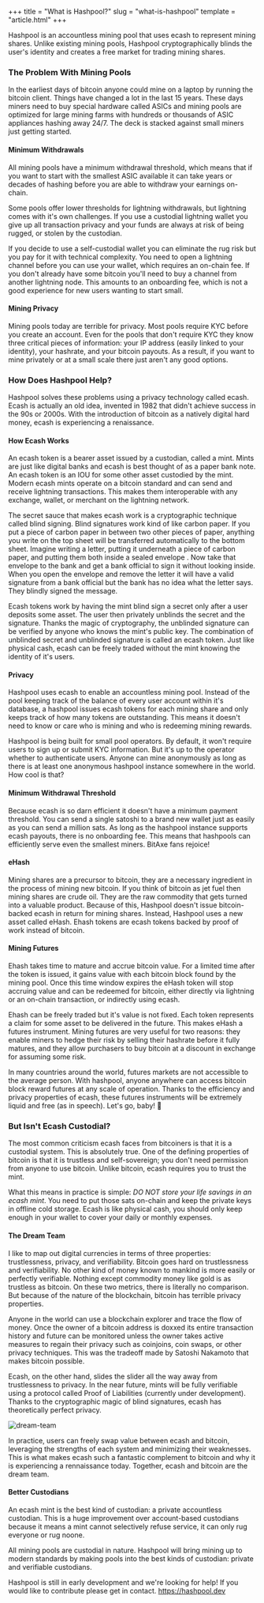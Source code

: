 +++
title = "What is Hashpool?"
slug = "what-is-hashpool"
template = "article.html"
+++

Hashpool is an accountless mining pool that uses ecash to represent mining shares. Unlike existing mining pools, Hashpool cryptographically blinds the user's identity and creates a free market for trading mining shares.

### The Problem With Mining Pools

In the earliest days of bitcoin anyone could mine on a laptop by running the bitcoin client. Things have changed a lot in the last 15 years. These days miners need to buy special hardware called ASICs and mining pools are optimized for large mining farms with hundreds or thousands of ASIC appliances hashing away 24/7. The deck is stacked against small miners just getting started.

#### Minimum Withdrawals

All mining pools have a minimum withdrawal threshold, which means that if you want to start with the smallest ASIC available it can take years or decades of hashing before you are able to withdraw your earnings on-chain.

Some pools offer lower thresholds for lightning withdrawals, but lightning comes with it's own challenges. If you use a custodial lightning wallet you give up all transaction privacy and your funds are always at risk of being rugged, or stolen by the custodian.

If you decide to use a self-custodial wallet you can eliminate the rug risk but you pay for it with technical complexity. You need to open a lightning channel before you can use your wallet, which requires an on-chain fee. If you don't already have some bitcoin you'll need to buy a channel from another lightning node. This amounts to an onboarding fee, which is not a good experience for new users wanting to start small.

#### Mining Privacy

Mining pools today are terrible for privacy. Most pools require KYC before you create an account. Even for the pools that don't require KYC they know three critical pieces of information: your IP address (easily linked to your identity), your hashrate, and your bitcoin payouts. As a result, if you want to mine privately or at a small scale there just aren't any good options.

### How Does Hashpool Help?

Hashpool solves these problems using a privacy technology called ecash. Ecash is actually an old idea, invented in 1982 that didn't achieve success in the 90s or 2000s. With the introduction of bitcoin as a natively digital hard money, ecash is experiencing a renaissance.

#### How Ecash Works

An ecash token is a bearer asset issued by a custodian, called a mint. Mints are just like digital banks and ecash is best thought of as a paper bank note. An ecash token is an IOU for some other asset custodied by the mint. Modern ecash mints operate on a bitcoin standard and can send and receive lightning transactions. This makes them interoperable with any exchange, wallet, or merchant on the lightning network.

The secret sauce that makes ecash work is a cryptographic technique called blind signing. Blind signatures work kind of like carbon paper. If you put a piece of carbon paper in between two other pieces of paper, anything you write on the top sheet will be transferred automatically to the bottom sheet. Imagine writing a letter, putting it underneath a piece of carbon paper, and putting them both inside a sealed envelope . Now take that envelope to the bank and get a bank official to sign it without looking inside. When you open the envelope and remove the letter it will have a valid signature from a bank official but the bank has no idea what the letter says. They blindly signed the message.

Ecash tokens work by having the mint blind sign a secret only after a user deposits some asset. The user then privately unblinds the secret and the signature. Thanks the magic of cryptography, the unblinded signature can be verified by anyone who knows the mint's public key. The combination of unblinded secret and unblinded signature is called an ecash token. Just like physical cash, ecash can be freely traded without the mint knowing the identity of it's users.

#### Privacy

Hashpool uses ecash to enable an accountless mining pool. Instead of the pool keeping track of the balance of every user account within it's database, a hashpool issues ecash tokens for each mining share and only keeps track of how many tokens are outstanding. This means it doesn't need to know or care who is mining and who is redeeming mining rewards.

Hashpool is being built for small pool operators. By default, it won't require users to sign up or submit KYC information. But it's up to the operator whether to authenticate users. Anyone can mine anonymously as long as there is at least one anonymous hashpool instance somewhere in the world. How cool is that?

#### Minimum Withdrawal Threshold

Because ecash is so darn efficient it doesn't have a minimum payment threshold. You can send a single satoshi to a brand new wallet just as easily as you can send a million sats. As long as the hashpool instance supports ecash payouts, there is no onboarding fee. This means that hashpools can efficiently serve even the smallest miners. BitAxe fans rejoice!

#### eHash

Mining shares are a precursor to bitcoin, they are a necessary ingredient in the process of mining new bitcoin. If you think of bitcoin as jet fuel then mining shares are crude oil. They are the raw commodity that gets turned into a valuable product. Because of this, Hashpool doesn't issue bitcoin-backed ecash in return for mining shares. Instead, Hashpool uses a new asset called eHash. Ehash tokens are ecash tokens backed by proof of work instead of bitcoin.

#### Mining Futures

Ehash takes time to mature and accrue bitcoin value. For a limited time after the token is issued, it gains value with each bitcoin block found by the mining pool. Once this time window expires the eHash token will stop accruing value and can be redeemed for bitcoin, either directly via lightning or an on-chain transaction, or indirectly using ecash.

Ehash can be freely traded but it's value is not fixed. Each token represents a claim for some asset to be delivered in the future. This makes eHash a futures instrument. Mining futures are very useful for two reasons: they enable miners to hedge their risk by selling their hashrate before it fully matures, and they allow purchasers to buy bitcoin at a discount in exchange for assuming some risk.

In many countries around the world, futures markets are not accessible to the average person. With hashpool, anyone anywhere can access bitcoin block reward futures at any scale of operation. Thanks to the efficiency and privacy properties of ecash, these futures instruments will be extremely liquid and free (as in speech). Let's go, baby! 🚀

### But Isn't Ecash Custodial?

The most common criticism ecash faces from bitcoiners is that it is a custodial system. This is absolutely true. One of the defining properties of bitcoin is that it is trustless and self-sovereign; you don't need permission from anyone to use bitcoin. Unlike bitcoin, ecash requires you to trust the mint.

What this means in practice is simple: *DO NOT store your life savings in an ecash mint*. You need to put those sats on-chain and keep the private keys in offline cold storage. Ecash is like physical cash, you should only keep enough in your wallet to cover your daily or monthly expenses.

#### The Dream Team

I like to map out digital currencies in terms of three properties: trustlessness, privacy, and verifiability. Bitcoin goes hard on trustlessness and verifiability. No other kind of money known to mankind is more easily or perfectly verifiable. Nothing except commodity money like gold is as trustless as bitcoin. On these two metrics, there is literally no comparison. But because of the nature of the blockchain, bitcoin has terrible privacy properties.

Anyone in the world can use a blockchain explorer and trace the flow of money. Once the owner of a bitcoin address is doxxed its entire transaction history and future can be monitored unless the owner takes active measures to regain their privacy such as coinjoins, coin swaps, or other privacy techniques. This was the tradeoff made by Satoshi Nakamoto that makes bitcoin possible.

Ecash, on the other hand, slides the slider all the way away from trustlessness to privacy. In the near future, mints will be fully verifiable using a protocol called Proof of Liabilities (currently under development). Thanks to the cryptographic magic of blind signatures, ecash has theoretically perfect privacy.

![dream-team](https://github.com/user-attachments/assets/144a2a7b-d9e4-42e8-9454-bc8db0360066)

In practice, users can freely swap value between ecash and bitcoin, leveraging the strengths of each system and minimizing their weaknesses. This is what makes ecash such a fantastic complement to bitcoin and why it is experiencing a rennaissance today. Together, ecash and bitcoin are the dream team.

#### Better Custodians

An ecash mint is the best kind of custodian: a private accountless custodian. This is a huge improvement over account-based custodians because it means a mint cannot selectively refuse service, it can only rug everyone or rug noone.

All mining pools are custodial in nature. Hashpool will bring mining up to modern standards by making pools into the best kinds of custodian: private and verifiable custodians.

Hashpool is still in early development and we're looking for help! If you would like to contribute please get in contact. https://hashpool.dev
